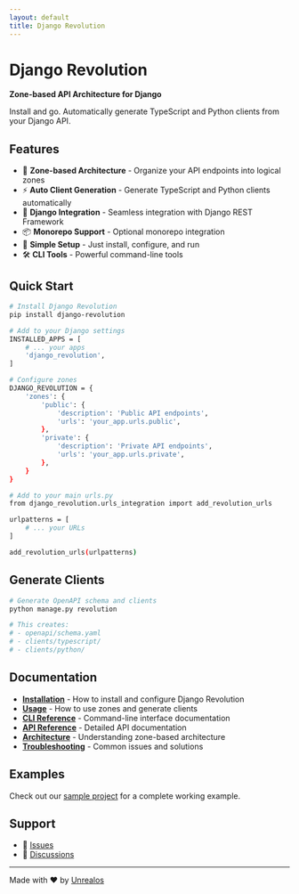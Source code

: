 ```yaml
---
layout: default
title: Django Revolution
---
```


# Django Revolution

**Zone-based API Architecture for Django**

Install and go. Automatically generate TypeScript and Python clients from your Django API.

## Features

- 🚀 **Zone-based Architecture** - Organize your API endpoints into logical zones
- ⚡ **Auto Client Generation** - Generate TypeScript and Python clients automatically
- 🔧 **Django Integration** - Seamless integration with Django REST Framework
- 📦 **Monorepo Support** - Optional monorepo integration
- 🎯 **Simple Setup** - Just install, configure, and run
- 🛠️ **CLI Tools** - Powerful command-line tools

## Quick Start

```bash
# Install Django Revolution
pip install django-revolution

# Add to your Django settings
INSTALLED_APPS = [
    # ... your apps
    'django_revolution',
]

# Configure zones
DJANGO_REVOLUTION = {
    'zones': {
        'public': {
            'description': 'Public API endpoints',
            'urls': 'your_app.urls.public',
        },
        'private': {
            'description': 'Private API endpoints',
            'urls': 'your_app.urls.private',
        },
    }
}

# Add to your main urls.py
from django_revolution.urls_integration import add_revolution_urls

urlpatterns = [
    # ... your URLs
]

add_revolution_urls(urlpatterns)
```

## Generate Clients

```bash
# Generate OpenAPI schema and clients
python manage.py revolution

# This creates:
# - openapi/schema.yaml
# - clients/typescript/
# - clients/python/
```

## Documentation

- **[Installation](installation/)** - How to install and configure Django Revolution
- **[Usage](usage/)** - How to use zones and generate clients
- **[CLI Reference](cli/)** - Command-line interface documentation
- **[API Reference](api-reference/)** - Detailed API documentation
- **[Architecture](architecture/)** - Understanding zone-based architecture
- **[Troubleshooting](troubleshooting/)** - Common issues and solutions

## Examples

Check out our [sample project](https://github.com/markolofsen/django-revolution/tree/main/django_sample) for a complete working example.

## Support

- 🐛 [Issues](https://github.com/markolofsen/django-revolution/issues)
- 💬 [Discussions](https://github.com/markolofsen/django-revolution/discussions)

---

Made with ❤️ by [Unrealos](https://unrealos.com)
